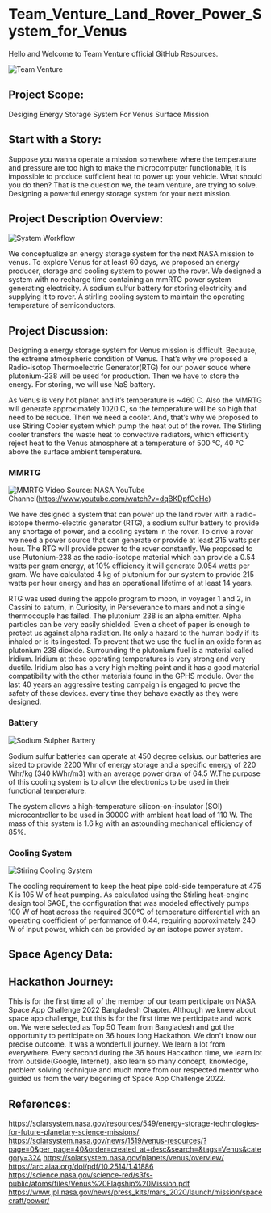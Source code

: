 # Team_Venture_Land_Rover_Power_System_for_Venus

Hello and Welcome to Team Venture official GitHub Resources.

![Team Venture](/assets/images/team_photo.png)

## Project Scope:

Desiging Energy Storage System For Venus Surface Mission

## Start with a Story:

Suppose you wanna operate a mission somewhere where the temperature and pressure are too high to make the microcomputer functionable, it is impossible to produce sufficient heat to power up your vehicle. What should you do then? That is the question we, the team venture, are trying to solve. Designing a powerful energy storage system for your next mission.

## Project Description Overview:

![System Workflow](/assets/images/Workflow.png)

We conceptualize an energy storage system for the next NASA mission to venus. To explore Venus for at least 60 days, we proposed an energy producer, storage and cooling system to power up the rover. We designed a system with no recharge time containing an mmRTG power system generating electricity. A sodium sulfur battery for storing electricity and supplying it to rover. A stirling cooling system to maintain the operating temperature of semiconductors.

## Project Discussion:

Designing a energy storage system for Venus mission is difficult. Because, the extreme atmospheric condition of Venus. That’s why we proposed a Radio-isotop Thermoelectric Generator(RTG) for our power souce where plutonium-238 will be used for production. Then we have to store the energy. For storing, we will use NaS battery.

As Venus is very hot planet and it’s temperature is ~460 C. Also the MMRTG will generate approximately 1020 C, so the temperature will be so high that need to be reduce. Then we need a cooler. And, that’s why we proposed to use Stiring Cooler system which pump the heat out of the rover. The Stirling cooler transfers the waste heat to convective radiators, which efficiently reject heat to the Venus atmosphere at a temperature of 500 °C, 40 °C above the surface ambient temperature.

### MMRTG

![MMRTG](/assets/images/mmrtg1.png)
Video Source: NASA YouTube Channel(https://www.youtube.com/watch?v=dqBKDpfOeHc)

We have designed a system that can power up the land rover with a radio-isotope thermo-electric generator (RTG), a sodium sulfur battery to provide any shortage of power, and a cooling system in the rover. To drive a rover we need a power source that can generate or provide at least 215 watts per hour. The RTG will provide power to the rover constantly. We proposed to use Plutonium-238 as the radio-isotope material which can provide a 0.54 watts per gram energy, at 10% efficiency it will generate 0.054 watts per gram. We have calculated 4 kg of plutonium for our system to provide 215 watts per hour energy and has an operational lifetime of at least 14 years.

RTG was used during the appolo program to moon, in voyager 1 and 2, in Cassini to saturn, in Curiosity, in Perseverance to mars and not a single thermocouple has failed. The plutonium 238 is an alpha emitter. Alpha particles can be very easily shielded. Even a sheet of paper is enough to protect us against alpha radiation. Its only a hazard to the human body if its inhaled or is its ingested. To prevent that we use the fuel in an oxide form as plutonium 238 dioxide. Surrounding the plutonium fuel is a material called Iridium. Iridium at these operating temperatures is very strong and very ductile. Iridium also has a very high melting point and it has a good material compatibility with the other materials found in the GPHS module. Over the last 40 years an aggressive testing campaign is engaged to prove the safety of these devices. every time they behave exactly as they were designed.

### Battery

![Sodium Sulpher Battery](/assets/images/nas_battery.png)

Sodium sulfur batteries can operate at 450 degree celsius. our batteries are sized to provide 2200 Whr of energy storage and a specific energy of 220 Whr/kg (340 kWhr/m3) with an average power draw of 64.5 W.The purpose of this cooling system is to allow the electronics to be used in their functional temperature.

The system allows a high-temperature silicon-on-insulator (SOI) microcontroller to be used in 3000C with ambient heat load of 110 W. The mass of this system is 1.6 kg with an astounding mechanical efficiency of 85%.

### Cooling System

![Stiring Cooling System](/assets/images/stiring_cooling2.png)

The cooling requirement to keep the heat pipe cold-side temperature at 475 K is 105 W of heat pumping. As calculated using the Stirling heat-engine design tool SAGE, the configuration that was modeled effectively pumps 100 W of heat across the required 300°C of temperature differential with an operating coefficient of performance of 0.44, requiring approximately 240 W of input power, which can be provided by an isotope power system.

## Space Agency Data:

## Hackathon Journey:

This is for the first time all of the member of our team perticipate on NASA Space App Challenge 2022 Bangladesh Chapter. Although we knew about space app challenge, but this is for the first time we perticipate and work on. We were selected as Top 50 Team from Bangladesh and got the opportunity to perticipate on 36 hours long Hackathon. We don't know our precise outcome. It was a wonderfull journey. We learn a lot from everywhere. Every second during the 36 hours Hackathon time, we learn lot from outside(Google, Internet), also learn so many concept, knowledge, problem solving technique and much more from our respected mentor who guided us from the very begening of Space App Challenge 2022.

## References:

https://solarsystem.nasa.gov/resources/549/energy-storage-technologies-for-future-planetary-science-missions/
https://solarsystem.nasa.gov/news/1519/venus-resources/?page=0&per_page=40&order=created_at+desc&search=&tags=Venus&category=324
https://solarsystem.nasa.gov/planets/venus/overview/
https://arc.aiaa.org/doi/pdf/10.2514/1.41886
https://science.nasa.gov/science-red/s3fs-public/atoms/files/Venus%20Flagship%20Mission.pdf
https://www.jpl.nasa.gov/news/press_kits/mars_2020/launch/mission/spacecraft/power/
